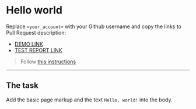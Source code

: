 # Hello world
Replace `<your_account>` with your Github username and copy the links to Pull Request description:
- [DEMO LINK](https://ValeriiaFomenko.github.io/layout_hello-world/)
- [TEST REPORT LINK](https://ValeriiaFomenko.github.io/layout_hello-world/report/html_report/)

> Follow [this instructions](https://mate-academy.github.io/layout_task-guideline/#how-to-solve-the-layout-tasks-on-github)
___

## The task 
Add the basic page markup and the text `Hello, world!` into the body.
